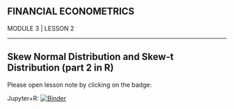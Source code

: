 
## FINANCIAL ECONOMETRICS
MODULE 3 | LESSON 2

---

## Skew Normal Distribution and Skew-t Distribution (part 2 in R)

Please open lesson note by clicking on the badge:

Jupyter+R: [![Binder](http://mybinder.org/badge_logo.svg)](http://mybinder.org/v2/gh/teator/WQU-Financial-Econometrics-R/master?filepath=Lesson%20Notes%20-%20ECON_Module%203_Lesson%202-(part2-R).ipynb)

